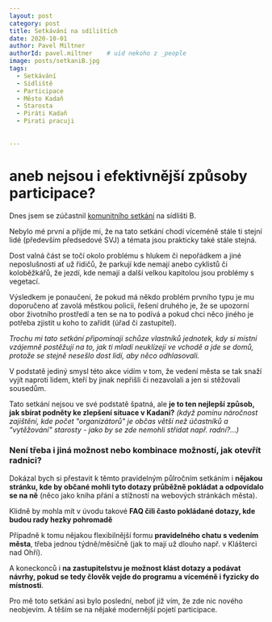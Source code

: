 ```yaml
---
layout: post
category: post
title: Setkávání na sdílištích   
date: 2020-10-01
author: Pavel Miltner
authorId: pavel.miltner    # uid nekoho z _people
image: posts/setkaniB.jpg
tags:
  - Setkávání
  - Sídliště
  - Participace
  - Město Kadaň
  - Starosta
  - Piráti Kadaň
  - Pirati pracuji
  
  
---
```


# aneb nejsou i efektivnější způsoby participace?  

Dnes jsem se zúčastnil [komunitního setkání](http://www.setkavanikadan.cz/uvodni-strana) na sídlišti B. 

Nebylo mé první a přijde mi, že na tato setkání chodí víceméně stále ti stejní lidé (především předsedové SVJ) a témata jsou prakticky také stále stejná. 

Dost valná část se točí okolo problému s hlukem či nepořádkem a jiné neposlušnosti ať už řidičů, že parkují kde nemají anebo cyklistů či koloběžkářů, že jezdí, kde nemají a další velkou kapitolou jsou problémy s vegetací. 

Výsledkem je ponaučení, že pokud má někdo problém prvního typu je mu doporučeno ať zavolá městkou policii, řešení druhého je, že se upozorní obor životního prostředí a ten se na to podívá a pokud chci něco jiného je potřeba zjistit u koho to zařídit (úřad či zastupitel).

*Trochu mi tato setkání připomínají schůze vlastníků jednotek, kdy si místní vzájemně postěžují na to, jak ti mladí neuklízejí ve vchodě a jde se domů, protože se stejně nesešlo dost lidí, aby něco odhlasovali.* 

V podstatě jediný smysl této akce vidím v tom, že vedení města se tak snaží vyjít naproti lidem, kteří by jinak nepřišli či nezavolali a jen si stěžovali sousedům. 

Tato setkání nejsou ve své podstatě špatná, ale **je to ten nejlepší způsob, jak sbírat podněty ke zlepšení situace v Kadani?**
*(když pominu náročnost zajištění, kde počet "organizátorů" je občas větší než účastníků a "vytěžování" starosty - jako by se zde nemohli střídat např. radní?...)*

### **Není třeba i jiná možnost nebo kombinace možností, jak otevřít radnici?** 

Dokázal bych si přestavit k těmto pravidelným půlročním setkáním i **nějakou stránku, kde by občané mohli tyto dotazy průběžně pokládat a odpovídalo se na ně** (něco jako kniha přání a stížností na webových stránkách města). 

Klidně by mohla mít v úvodu takové **FAQ čili často pokládané dotazy, kde budou rady hezky pohromadě**

Případně k tomu nějakou flexibilnější formu **pravidelného chatu s vedením města**, třeba jednou týdně/měsíčně (jak to mají už dlouho např. v Klášterci nad Ohří).

A koneckonců i **na zastupitelstvu je možnost klást dotazy a podávat návrhy, pokud se tedy člověk vejde do programu a víceméně i fyzicky do místnosti**.

Pro mě toto setkání asi bylo poslední, neboť již vím, že zde nic nového neobjevím. 
A těším se na nějaké modernější pojetí participace. 

